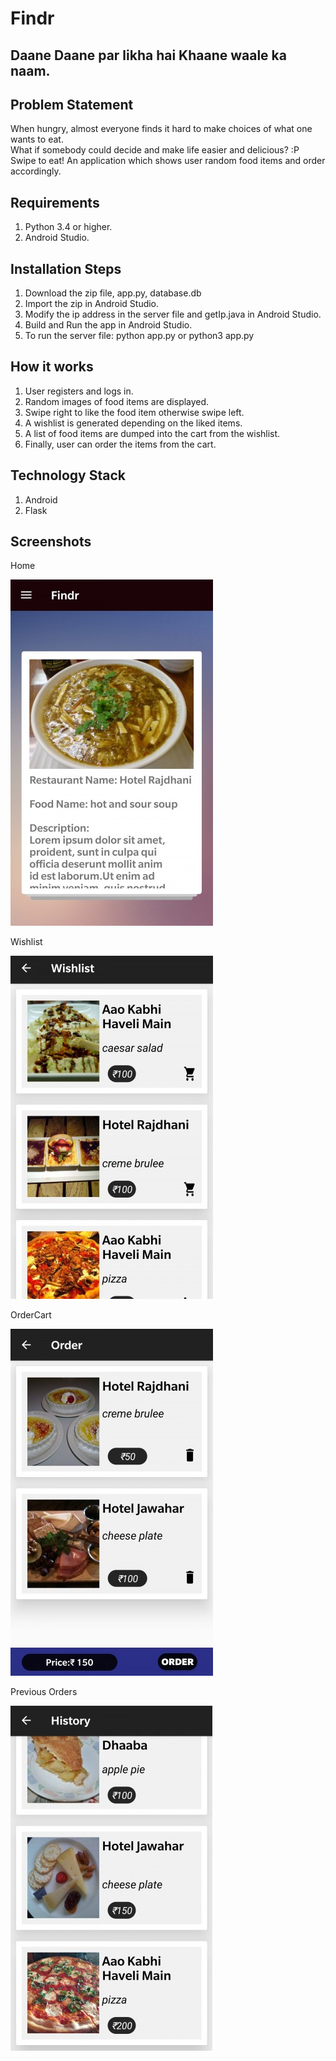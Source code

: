 # Findr
## Daane Daane par likha hai Khaane waale ka naam.

## Problem Statement
When hungry, almost everyone finds it hard to make choices of what one wants to eat.\
What if somebody could decide and make life easier and delicious? :P\
Swipe to eat!
An application which shows user random food items and order accordingly.

## Requirements
1. Python 3.4 or higher.
2. Android Studio.

## Installation Steps
1. Download the zip file, app.py, database.db
2. Import the zip in Android Studio.
3. Modify the ip address in the server file and getIp.java in Android Studio.
4. Build and Run the app in Android Studio.
5. To run the server file: python app.py or python3 app.py


## How it works
1. User registers and logs in.
2. Random images of food items are displayed.
3. Swipe right to like the food item otherwise swipe left.
4. A wishlist is generated depending on the liked items.
5. A list of food items are dumped into the cart from the wishlist.
6. Finally, user can order the items from the cart.

## Technology Stack
1. Android
2. Flask

## Screenshots
Home

![Home View](/images/home.jpg?raw=true)


Wishlist

![Wishlist View](/images/wishlist.jpg?raw=true)


OrderCart

![Order View](/images/order.jpg?raw=true)


Previous Orders

![History View](/images/history.jpg?raw=true)
